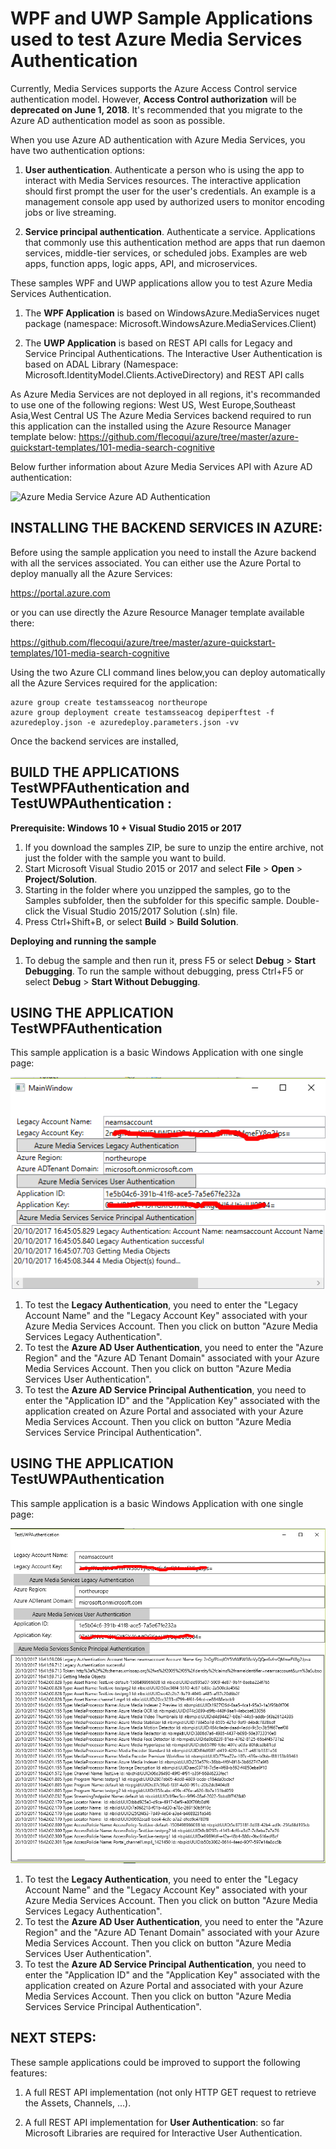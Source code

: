 # WPF and UWP Sample Applications used to test Azure Media Services Authentication

Currently, Media Services supports the Azure Access Control service authentication model. However, **Access Control authorization** will be **deprecated on June 1, 2018**. It's recommended that you migrate to the Azure AD authentication model as soon as possible.

When you use Azure AD authentication with Azure Media Services, you have two authentication options:

1. **User authentication**. Authenticate a person who is using the app to interact with Media Services resources. The interactive application should first prompt the user for the user's credentials. An example is a management console app used by authorized users to monitor encoding jobs or live streaming. </p> 
2. **Service principal authentication**. Authenticate a service. Applications that commonly use this authentication method are apps that run daemon services, middle-tier services, or scheduled jobs. Examples are web apps, function apps, logic apps, API, and microservices.</p>

These samples WPF and UWP applications allow you to test Azure Media Services Authentication.
1. The **WPF Application** is based on WindowsAzure.MediaServices nuget package (namespace: Microsoft.WindowsAzure.MediaServices.Client)</p>
2. The **UWP Application** is based on REST API calls for Legacy and Service Principal Authentications. The Interactive User Authentication is based on ADAL Library (Namespace: Microsoft.IdentityModel.Clients.ActiveDirectory) and REST API calls</p>

As Azure Media Services are not deployed in all regions, it's recommanded to use one of the following regions:
West US, West Europe,Southeast Asia,West Central US 
The Azure Media Services backend required to run this application can the installed using the Azure Resource Manager template below:
https://github.com/flecoqui/azure/tree/master/azure-quickstart-templates/101-media-search-cognitive  

Below further information about Azure Media Services API with Azure AD authentication:

![Azure Media Service Azure AD Authentication](https://docs.microsoft.com/en-us/azure/media-services/media-services-use-aad-auth-to-access-ams-api)


## INSTALLING THE BACKEND SERVICES IN AZURE:

Before using the sample application you need to install the Azure backend with all the services associated.
You can either use the Azure Portal to deploy manually all the Azure Services:

https://portal.azure.com
 
or you can use directly the Azure Resource Manager template available there:

https://github.com/flecoqui/azure/tree/master/azure-quickstart-templates/101-media-search-cognitive

Using the two Azure CLI command lines below,you can deploy automatically all the Azure Services required for the application: 

    azure group create testamsseacog northeurope
	azure group deployment create testamsseacog depiperftest -f azuredeploy.json -e azuredeploy.parameters.json -vv

Once the backend services are installed,

## BUILD THE APPLICATIONS TestWPFAuthentication and TestUWPAuthentication :

**Prerequisite: Windows 10 + Visual Studio 2015 or 2017**

1. If you download the samples ZIP, be sure to unzip the entire archive, not just the folder with the sample you want to build. 
3. Start Microsoft Visual Studio 2015 or 2017 and select **File** \> **Open** \> **Project/Solution**.
3. Starting in the folder where you unzipped the samples, go to the Samples subfolder, then the subfolder for this specific sample. Double-click the Visual Studio 2015/2017 Solution (.sln) file.
4. Press Ctrl+Shift+B, or select **Build** \> **Build Solution**.

**Deploying and running the sample**
1.  To debug the sample and then run it, press F5 or select **Debug** \> **Start Debugging**. To run the sample without debugging, press Ctrl+F5 or select **Debug** \> **Start Without Debugging**.


## USING THE APPLICATION TestWPFAuthentication 
This sample application is a basic Windows Application with one single page:

![](https://raw.githubusercontent.com/flecoqui/azure/master/Samples/TestAuthentication/Docs/UI_WPF_0.png)

1. To test the **Legacy Authentication**, you need to enter the "Legacy Account Name" and the "Legacy Account Key" associated with your Azure Media Services Account. Then you click on button "Azure Media Services Legacy Authentication".
2. To test the **Azure AD User Authentication**, you need to enter the "Azure Region" and the "Azure AD Tenant Domain" associated with your Azure Media Services Account. Then you click on button "Azure Media Services User Authentication".
3. To test the **Azure AD Service Principal Authentication**, you need to enter the "Application ID" and the "Application Key" associated with the application created on Azure Portal and associated with your Azure Media Services Account. Then you click on button "Azure Media Services Service Principal Authentication".


## USING THE APPLICATION TestUWPAuthentication 
This sample application is a basic Windows Application with one single page:

![](https://raw.githubusercontent.com/flecoqui/azure/master/Samples/TestAuthentication/Docs/UI_UWP_0.png)


1. To test the **Legacy Authentication**, you need to enter the "Legacy Account Name" and the "Legacy Account Key" associated with your Azure Media Services Account. Then you click on button "Azure Media Services Legacy Authentication".
2. To test the **Azure AD User Authentication**, you need to enter the "Azure Region" and the "Azure AD Tenant Domain" associated with your Azure Media Services Account. Then you click on button "Azure Media Services User Authentication".
3. To test the **Azure AD Service Principal Authentication**, you need to enter the "Application ID" and the "Application Key" associated with the application created on Azure Portal and associated with your Azure Media Services Account. Then you click on button "Azure Media Services Service Principal Authentication".



## NEXT STEPS:
These sample applications could be improved to support the following features:</p>
1.  A full REST API implementation (not only HTTP GET request to retrieve the Assets, Channels, ...).</p>
2.  A full REST API implementation for **User Authentication**: so far Microsoft Libraries are required for Interactive User Authentication.</p>

